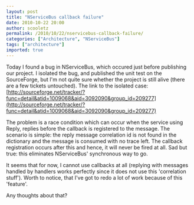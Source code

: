 ```yaml
---
layout: post
title: "NServiceBus callback failure"
date: 2010-10-22 20:00
author: scooletz
permalink: /2010/10/22/nservicebus-callback-failure/
categories: ["Architecture", "NServiceBus"]
tags: ["architecture"]
imported: true
---
```


Today I found a bug in NServiceBus, which occured just before  publishing our project. I isolated the bug, and published the unit test  on the SourceForge, but I'm not quite sure whether the project is still  alive (there are a few tickets untouched). The link to the isolated  case: [http://sourceforge.net/tracker/?func=detail&atid=1009068&aid=3092090&group_id=209277](http://sourceforge.net/tracker/?func=detail&atid=1009068&aid=3092090&group_id=209277)

The problem is a race condition which can occur when the service using  Reply, replies before the callback is registered to the message. The  scenario is simple: the reply message correlation id is not found in the  dictionary and the message is consumed with no trace left. The callback  registration occurs after this and hence, it will never be fired at  all. Sad but true: this eliminates NServiceBus' synchronous way to go.

It seems that for now, I cannot use callbacks at all (replying with  messages handled by handlers works perfectly since it does not use this  'correlation stuff'). Worth to notice, that I've got to redo a lot of work because of this 'feature'.

Any thoughts about that?
